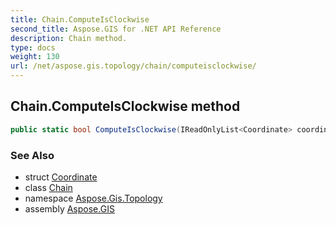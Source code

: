 ```yaml
---
title: Chain.ComputeIsClockwise
second_title: Aspose.GIS for .NET API Reference
description: Chain method. 
type: docs
weight: 130
url: /net/aspose.gis.topology/chain/computeisclockwise/
---
```

## Chain.ComputeIsClockwise method

```csharp
public static bool ComputeIsClockwise(IReadOnlyList<Coordinate> coordinates)
```

### See Also

* struct [Coordinate](../../../aspose.gis.common/coordinate/)
* class [Chain](../)
* namespace [Aspose.Gis.Topology](../../chain/)
* assembly [Aspose.GIS](../../../)


